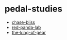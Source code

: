 # pedal-studies

* [chase-bliss](./chase-bliss/)
* [red-panda-lab](./red-panda-lab/)
* [the-king-of-gear](./the-king-of-gear/)

